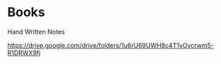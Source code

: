 # Books
Hand Written Notes 

https://drive.google.com/drive/folders/1u6rU69UWH8c4T1yOycrwm5-R1DRWX9fj
